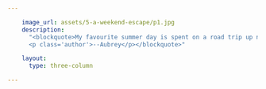 ```yaml
---

    image_url: assets/5-a-weekend-escape/p1.jpg
    description:
      "<blockquote>My favourite summer day is spent on a road trip up north towards my coastal escape, but staying local is proven to be just as great!
      <p class='author'>--Aubrey</p></blockquote>"

    layout:
      type: three-column

---
```


